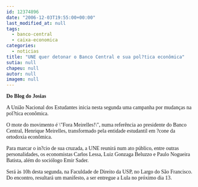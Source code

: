 ```yaml
---
id: 12374896
date: "2006-12-03T19:55:00+00:00"
last_modified_at: null
tags:
  - banco-central
  - caixa-economica
categories:
  - noticias
title: "UNE quer detonar o Banco Central e sua pol?tica econômica"
sutia: null
chapeu: null
autor: null
imagem: null
---
```

<p><P><STRONG><FONT face=Verdana>Do Blog do Josias</FONT></STRONG></P></p>
<p><P><FONT face=Verdana>A União Nacional dos Estudantes inicia nesta segunda uma campanha por mudanças na pol?tica econômica. </FONT></P></p>
<p><P><FONT face=Verdana>O mote do movimento é \"Fora Meirelles!\", numa referência ao presidente do Banco Central, Henrique Meirelles, transformado pela entidade estudantil em ?cone da ortodoxia econômica. </FONT></P></p>
<p><P><FONT face=Verdana>Para marcar o in?cio de sua cruzada, a UNE reunirá num ato público, entre outras personalidades, os economistas Carlos Lessa, Luiz Gonzaga Beluzzo e Paulo Nogueira Batista, além do sociólogo Emir Sader. </FONT></P></p>
<p><P><FONT face=Verdana>Será às 10h desta segunda, na Faculdade de Direito da USP, no Largo do São Francisco. Do encontro, resultará um manifesto, a ser entregue a Lula no próximo dia 13.</FONT></P> </p>
